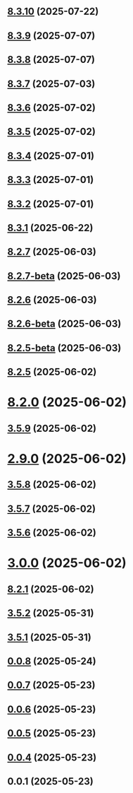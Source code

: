 ## [8.3.10](https://github.com/QueenAnya/Bail/compare/v8.3.9...v8.3.10) (2025-07-22)



## [8.3.9](https://github.com/QueenAnya/Bail/compare/v8.3.8...v8.3.9) (2025-07-07)



## [8.3.8](https://github.com/QueenAnya/Bail/compare/v8.3.7...v8.3.8) (2025-07-07)



## [8.3.7](https://github.com/QueenAnya/Bail/compare/v8.3.6...v8.3.7) (2025-07-03)



## [8.3.6](https://github.com/QueenAnya/Bail/compare/v8.3.5...v8.3.6) (2025-07-02)



## [8.3.5](https://github.com/QueenAnya/Bail/compare/v8.3.4...v8.3.5) (2025-07-02)



## [8.3.4](https://github.com/QueenAnya/Bail/compare/v8.3.3...v8.3.4) (2025-07-01)



## [8.3.3](https://github.com/QueenAnya/Bail/compare/v8.3.2...v8.3.3) (2025-07-01)



## [8.3.2](https://github.com/QueenAnya/Bail/compare/v8.3.1...v8.3.2) (2025-07-01)



## [8.3.1](https://github.com/QueenAnya/Bail/compare/v4.0.0...v8.3.1) (2025-06-22)



## [8.2.7](https://github.com/QueenAnya/Bail/compare/v8.2.7-beta...v8.2.7) (2025-06-03)



## [8.2.7-beta](https://github.com/QueenAnya/Bail/compare/v8.2.6...v8.2.7-beta) (2025-06-03)



## [8.2.6](https://github.com/QueenAnya/Bail/compare/v8.2.6-beta...v8.2.6) (2025-06-03)



## [8.2.6-beta](https://github.com/QueenAnya/Bail/compare/v8.2.5-beta...v8.2.6-beta) (2025-06-03)



## [8.2.5-beta](https://github.com/QueenAnya/Bail/compare/v8.2.5...v8.2.5-beta) (2025-06-03)



## [8.2.5](https://github.com/QueenAnya/Bail/compare/v8.2.0...v8.2.5) (2025-06-02)



# [8.2.0](https://github.com/QueenAnya/Bail/compare/v3.5.9...v8.2.0) (2025-06-02)



## [3.5.9](https://github.com/QueenAnya/Bail/compare/v2.9.0...v3.5.9) (2025-06-02)



# [2.9.0](https://github.com/QueenAnya/Bail/compare/v3.5.8...v2.9.0) (2025-06-02)



## [3.5.8](https://github.com/QueenAnya/Bail/compare/v3.5.7...v3.5.8) (2025-06-02)



## [3.5.7](https://github.com/QueenAnya/Bail/compare/v3.5.6...v3.5.7) (2025-06-02)



## [3.5.6](https://github.com/QueenAnya/Bail/compare/v3.0.0...v3.5.6) (2025-06-02)



# [3.0.0](https://github.com/QueenAnya/Bail/compare/v8.2.1...v3.0.0) (2025-06-02)



## [8.2.1](https://github.com/QueenAnya/Bail/compare/v3.5.2...v8.2.1) (2025-06-02)



## [3.5.2](https://github.com/QueenAnya/Bail/compare/v3.5.1...v3.5.2) (2025-05-31)



## [3.5.1](https://github.com/QueenAnya/Bail/compare/v0.0.8...v3.5.1) (2025-05-31)



## [0.0.8](https://github.com/QueenAnya/Bail/compare/v0.0.7...v0.0.8) (2025-05-24)



## [0.0.7](https://github.com/QueenAnya/Bail/compare/v0.0.6...v0.0.7) (2025-05-23)



## [0.0.6](https://github.com/QueenAnya/Bail/compare/v0.0.5...v0.0.6) (2025-05-23)



## [0.0.5](https://github.com/QueenAnya/Bail/compare/v0.0.4...v0.0.5) (2025-05-23)



## [0.0.4](https://github.com/QueenAnya/Bail/compare/v0.0.1...v0.0.4) (2025-05-23)



## 0.0.1 (2025-05-23)



